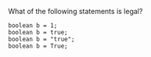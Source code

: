 What of the following statements is legal?
```
boolean b = 1;
boolean b = true;
boolean b = "true";
boolean b = True;
```
